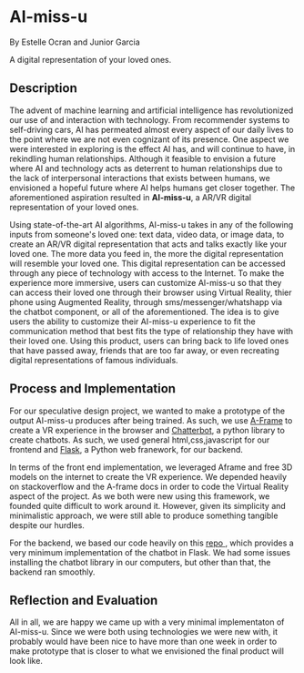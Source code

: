 # AI-miss-u
By Estelle Ocran and Junior Garcia

A digital representation of your loved ones. 

## Description

The advent of machine learning and artificial intelligence has revolutionized our use of and interaction with technology. From recommender systems to self-driving cars, AI has permeated almost every aspect of our daily lives to the point where we are not even cognizant of its presence. One aspect we were interested in exploring is the effect AI has, and will continue to have, in rekindling human relationships. Although it feasible to envision a future where AI and technology acts as deterrent to human relationships due to the lack of interpersonal interactions that exists between humans, we envisioned a hopeful future where AI helps humans get closer together. The aforementioned aspiration resulted in **AI-miss-u**, a AR/VR digital representation of your loved ones. 

Using state-of-the-art AI algorithms, AI-miss-u takes in any of the following inputs from someone's loved one: text data, video data, or image data, to create an AR/VR digital representation that acts and talks exactly like your loved one. The more data you feed in, the more the digital representation will resemble your loved one. This digital representation can be accessed through any piece of technology with access to the Internet. To make the experience more immersive, users can customize  AI-miss-u so that they can access their loved one through their browser using Virtual Reality, thier phone using Augmented Reality, through sms/messenger/whatshapp via the chatbot component, or all of the aforementioned. The idea is to give users the ability to customize their AI-miss-u experience to fit the communication method that best fits the type of relationship they have with their loved one. Using this product, users can bring back to life loved ones that have passed away, friends that are too far away, or even recreating digital representations of famous individuals.

## Process and Implementation

For our speculative design project, we wanted to make a prototype of the output AI-miss-u produces after being trained. As such, we use <a href="https://aframe.io/">A-Frame</a> to create a VR experience in the browser and <a href="https://chatterbot.readthedocs.io/en/stable/tutorial.html">Chatterbot</a>, a python library to create chatbots. As such, we used general html,css,javascript for our frontend and <a href="https://flask.palletsprojects.com/en/1.1.x/">Flask</a>, a Python web franework, for our backend.     

In terms of the front end implementation, we leveraged Aframe and free 3D models on the internet to create the VR experience. We depended heavily on stackoverflow and the A-frame docs in order to code the Virtual Reality aspect of the project. As we both were new using this framework, we founded quite difficult to work around it. However, given its simplicity and minimalistic approach, we were still able to produce something tangible despite our hurdles.     

For the backend, we based our code heavily on this <a href="https://github.com/chamkank/flask-chatterbot">repo </a>, which provides a very minimum implementation of the chatbot in Flask. We had some issues installing the chatbot library in our computers, but other than that, the backend ran smoothly.    

## Reflection and Evaluation

All in all, we are happy we came up with a very minimal implementaton of AI-miss-u. Since we were both using technologies we were new with, it probably would have been nice to have more than one week in order to make prototype that is closer to what we envisioned the final product will look like.    
